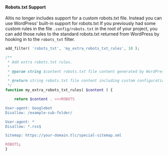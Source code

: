 #### Robots.txt Support

Altis no longer includes support for a custom robots.txt file. Instead you can
use WordPress' built-in support for robots.txt
If you previously had some custom rules in the file `.config/robots.txt` in the
root of your project, you can add those rules to
the standard robots.txt returned from WordPress by hooking in to
the `robots_txt` filter.

```php
add_filter( 'robots_txt', 'my_extra_robots_txt_rules', 10 );

/**
 * Add extra robots.txt rules.
 *
 * @param string $content robots.txt file content generated by WordPress.
 *
 * @return string robots.txt file content including custom configuration.
 */
function my_extra_robots_txt_rules( $content ) {

	return $content . <<<ROBOTS

User-agent: Googlebot 
Disallow: /example-sub-folder/

User-agent: * 
Disallow: *.rss$

Sitemap: https://your-domain.tlc/special-sitemap.xml

ROBOTS;
}
```
